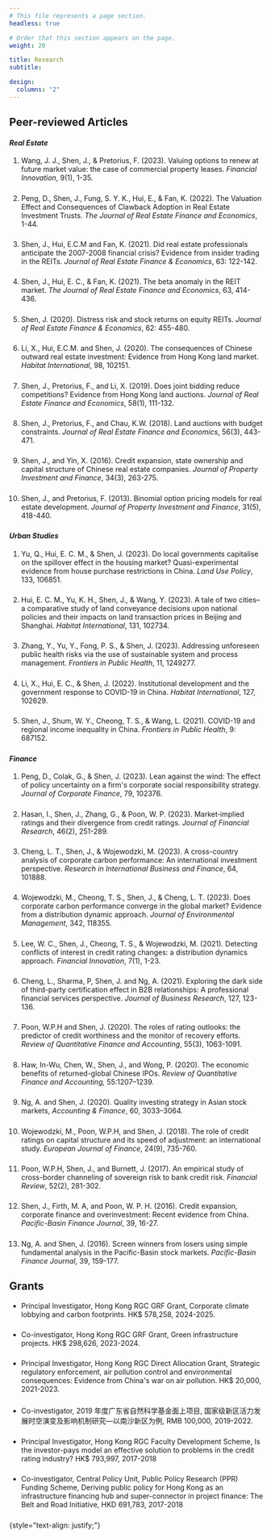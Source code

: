 ```yaml
---
# This file represents a page section.
headless: true

# Order that this section appears on the page.
weight: 20

title: Research
subtitle:

design:
  columns: "2"
---
```


## Peer-reviewed Articles

#### _Real Estate_

1. Wang, J. J., Shen, J., & Pretorius, F. (2023). Valuing options to renew at future market value: the case of commercial property leases. _Financial Innovation_, 9(1), 1-35.
<div class="text-muted exp-meta"></div>

#####

2. Peng, D., Shen, J., Fung, S. Y. K., Hui, E., & Fan, K. (2022). The Valuation Effect and Consequences of Clawback Adoption in Real Estate Investment Trusts. _The Journal of Real Estate Finance and Economics_, 1-44.
<div class="text-muted exp-meta"></div>

#####

3. Shen, J., Hui, E.C.M and Fan, K. (2021). Did real estate professionals anticipate the 2007-2008 financial crisis? Evidence from insider trading in the REITs. _Journal of Real Estate Finance & Economics_, 63: 122-142.
<div class="text-muted exp-meta"></div>

#####

4. Shen, J., Hui, E. C., & Fan, K. (2021). The beta anomaly in the REIT market. _The Journal of Real Estate Finance and Economics_, 63, 414-436.
<div class="text-muted exp-meta"></div>

#####

5. Shen, J. (2020). Distress risk and stock returns on equity REITs. _Journal of Real Estate Finance & Economics_, 62: 455-480.
<div class="text-muted exp-meta"></div>

#####

6. Li, X., Hui, E.C.M. and Shen, J. (2020). The consequences of Chinese outward real estate investment: Evidence from Hong Kong land market. _Habitat International_, 98, 102151.
<div class="text-muted exp-meta"></div>

#####

7. Shen, J., Pretorius, F., and Li, X. (2019). Does joint bidding reduce competitions? Evidence from Hong Kong land auctions. _Journal of Real Estate Finance and Economics_, 58(1), 111-132.
<div class="text-muted exp-meta"></div>

#####

8. Shen, J., Pretorius, F., and Chau, K.W. (2018). Land auctions with budget constraints. _Journal of Real Estate Finance and Economics_, 56(3), 443-471.
<div class="text-muted exp-meta"></div>

#####

9. Shen, J., and Yin, X. (2016). Credit expansion, state ownership and capital structure of Chinese real estate companies. _Journal of Property Investment and Finance_, 34(3), 263-275.
<div class="text-muted exp-meta"></div>

#####

10. Shen, J., and Pretorius, F. (2013). Binomial option pricing models for real estate development. _Journal of Property Investment and Finance_, 31(5), 418-440.
<div class="text-muted exp-meta"></div>

#####

###

#### _Urban Studies_

1. Yu, Q., Hui, E. C. M., & Shen, J. (2023). Do local governments capitalise on the spillover effect in the housing market? Quasi-experimental evidence from house purchase restrictions in China. _Land Use Policy_, 133, 106851.
<div class="text-muted exp-meta"></div>

#####

2. Hui, E. C. M., Yu, K. H., Shen, J., & Wang, Y. (2023). A tale of two cities–a comparative study of land conveyance decisions upon national policies and their impacts on land transaction prices in Beijing and Shanghai. _Habitat International_, 131, 102734.
<div class="text-muted exp-meta"></div>

#####

3. Zhang, Y., Yu, Y., Fong, P. S., & Shen, J. (2023). Addressing unforeseen public health risks via the use of sustainable system and process management. _Frontiers in Public Health_, 11, 1249277.
<div class="text-muted exp-meta"></div>

#####

4. Li, X., Hui, E. C., & Shen, J. (2022). Institutional development and the government response to COVID-19 in China. _Habitat International_, 127, 102629.
<div class="text-muted exp-meta"></div>

#####

5. Shen, J., Shum, W. Y., Cheong, T. S., & Wang, L. (2021). COVID-19 and regional income inequality in China. _Frontiers in Public Health_, 9: 687152.
<div class="text-muted exp-meta"></div>

#####

###

#### _Finance_

1. Peng, D., Colak, G., & Shen, J. (2023). Lean against the wind: The effect of policy uncertainty on a firm's corporate social responsibility strategy. _Journal of Corporate Finance_, 79, 102376.
<div class="text-muted exp-meta"></div>

#####

2. Hasan, I., Shen, J., Zhang, G., & Poon, W. P. (2023). Market‐implied ratings and their divergence from credit ratings. _Journal of Financial Research_, 46(2), 251-289.
<div class="text-muted exp-meta"></div>

#####

3. Cheng, L. T., Shen, J., & Wojewodzki, M. (2023). A cross-country analysis of corporate carbon performance: An international investment perspective. _Research in International Business and Finance_, 64, 101888.
<div class="text-muted exp-meta"></div>

#####

4. Wojewodzki, M., Cheong, T. S., Shen, J., & Cheng, L. T. (2023). Does corporate carbon performance converge in the global market? Evidence from a distribution dynamic approach. _Journal of Environmental Management_, 342, 118355.
<div class="text-muted exp-meta"></div>

#####

5. Lee, W. C., Shen, J., Cheong, T. S., & Wojewodzki, M. (2021). Detecting conflicts of interest in credit rating changes: a distribution dynamics approach. _Financial Innovation_, 7(1), 1-23.
<div class="text-muted exp-meta"></div>

#####

6. Cheng, L., Sharma, P, Shen, J. and Ng, A. (2021). Exploring the dark side of third-party certification effect in B2B relationships: A professional financial services perspective. _Journal of Business Research_, 127, 123-136.
<div class="text-muted exp-meta"></div>

#####

7. Poon, W.P.H and Shen, J. (2020). The roles of rating outlooks: the predictor of credit worthiness and the monitor of recovery efforts. _Review of Quantitative Finance and Accounting_, 55(3), 1063-1091.
<div class="text-muted exp-meta"></div>

#####

8. Haw, In-Wu, Chen, W., Shen, J., and Wong, P. (2020). The economic benefits of returned-global Chinese IPOs. _Review of Quantitative Finance and Accounting,_ 55:1207–1239.
<div class="text-muted exp-meta"></div>

#####

9. Ng, A. and Shen, J. (2020). Quality investing strategy in Asian stock markets, _Accounting & Finance_, 60, 3033–3064.
<div class="text-muted exp-meta"></div>

#####

10. Wojewodzki, M., Poon, W.P.H, and Shen, J. (2018). The role of credit ratings on capital structure and its speed of adjustment: an international study. _European Journal of Finance_, 24(9), 735-760.
<div class="text-muted exp-meta"></div>

#####

11. Poon, W.P.H, Shen, J., and Burnett, J. (2017). An empirical study of cross-border channeling of sovereign risk to bank credit risk. _Financial Review_, 52(2), 281-302.
<div class="text-muted exp-meta"></div>

#####

12. Shen, J., Firth, M. A, and Poon, W. P. H. (2016). Credit expansion, corporate finance and overinvestment: Recent evidence from China. _Pacific-Basin Finance Journal_, 39, 16-27.
<div class="text-muted exp-meta"></div>

#####

13. Ng, A. and Shen, J. (2016). Screen winners from losers using simple fundamental analysis in the Pacific-Basin stock markets. _Pacific-Basin Finance Journal_, 39, 159-177.
<div class="text-muted exp-meta"></div>

#####

###

## Grants

- Principal Investigator, Hong Kong RGC GRF Grant, Corporate climate lobbying and carbon footprints. HK$ 578,258, 2024-2025.
<div class="text-muted exp-meta"></div>

#####

- Co-investigator, Hong Kong RGC GRF Grant, Green infrastructure projects. HK$ 298,626, 2023-2024.
<div class="text-muted exp-meta"></div>

#####

- Principal Investigator, Hong Kong RGC Direct Allocation Grant, Strategic regulatory enforcement, air pollution control and environmental consequences: Evidence from China's war on air pollution. HK$ 20,000, 2021-2023.
<div class="text-muted exp-meta"></div>

#####

- Co-investigator, 2019 年度广东省自然科学基金面上项目, 国家级新区活力发展时空演变及影响机制研究—以南沙新区为例, RMB 100,000, 2019-2022.
<div class="text-muted exp-meta"></div>

#####

- Principal Investigator, Hong Kong RGC Faculty Development Scheme, Is the investor-pays model an effective solution to problems in the credit rating industry? HK$ 793,997, 2017-2018
<div class="text-muted exp-meta"></div>

#####

- Co-investigator, Central Policy Unit, Public Policy Research (PPR) Funding Scheme, Deriving public policy for Hong Kong as an infrastructure financing hub and super-connector in project finance: The Belt and Road Initiative, HKD 691,783, 2017-2018
<div class="text-muted exp-meta"></div>

#####

{style="text-align: justify;"}
